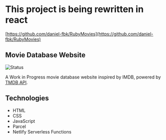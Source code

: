 # This project is being rewritten in react

[https://github.com/daniel-fbk/RubyMovies](https://github.com/daniel-fbk/RubyMovies)

## Movie Database Website

![Status](https://img.shields.io/badge/status-Discontinued-red)

A Work in Progress movie database website inspired by IMDB, powered by [TMDB API](https://www.themoviedb.org/).

## Technologies

- HTML
- CSS
- JavaScript
- Parcel
- Netlify Serverless Functions
